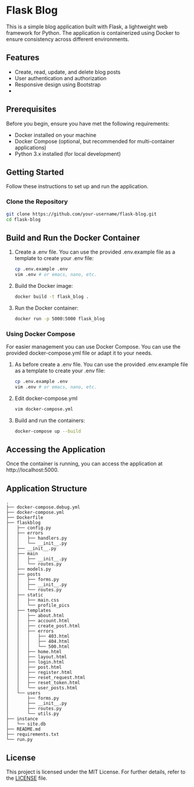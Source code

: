 # Flask Blog

This is a simple blog application built with Flask, a lightweight web framework for Python. The application is containerized using Docker to ensure consistency across different environments.

## Features

- Create, read, update, and delete blog posts
- User authentication and authorization
- Responsive design using Bootstrap
- 

## Prerequisites

Before you begin, ensure you have met the following requirements:

- Docker installed on your machine
- Docker Compose (optional, but recommended for multi-container applications)
- Python 3.x installed (for local development)

## Getting Started

Follow these instructions to set up and run the application.

### Clone the Repository

```bash
git clone https://github.com/your-username/flask-blog.git
cd flask-blog
```

## Build and Run the Docker Container

1. Create a .env file. You can use the provided .env.example file as a   template to create your .env file:
    ```bash
    cp .env.example .env
    vim .env # or emacs, nano, etc.
    ```

2. Build the Docker image:

    ```bash
    docker build -t flask_blog .
    ```

3. Run the Docker container:

    ```bash
    docker run -p 5000:5000 flask_blog
    ```

### Using Docker Compose

For easier management you can use Docker Compose. You can use the provided docker-compose.yml file or adapt it to your needs.

1. As before create a .env file. You can use the provided .env.example file as a   template to create your .env file:
   
    ```bash
    cp .env.example .env
    vim .env # or emacs, nano, etc.
    ```

2. Edit docker-compose.yml
   
   ```bash
   vim docker-compose.yml
   ```

3. Build and run the containers:

    ```bash
    docker-compose up --build
    ```

## Accessing the Application

Once the container is running, you can access the application at http://localhost:5000.

## Application Structure

```
.
├── docker-compose.debug.yml
├── docker-compose.yml
├── Dockerfile
├── flaskblog
│   ├── config.py
│   ├── errors
│   │   ├── handlers.py
│   │   └── __init__.py
│   ├── __init__.py
│   ├── main
│   │   ├── __init__.py
│   │   └── routes.py
│   ├── models.py
│   ├── posts
│   │   ├── forms.py
│   │   ├── __init__.py
│   │   └── routes.py
│   ├── static
│   │   ├── main.css
│   │   └── profile_pics
│   ├── templates
│   │   ├── about.html
│   │   ├── account.html
│   │   ├── create_post.html
│   │   ├── errors
│   │   │   ├── 403.html
│   │   │   ├── 404.html
│   │   │   └── 500.html
│   │   ├── home.html
│   │   ├── layout.html
│   │   ├── login.html
│   │   ├── post.html
│   │   ├── register.html
│   │   ├── reset_request.html
│   │   ├── reset_token.html
│   │   └── user_posts.html
│   └── users
│       ├── forms.py
│       ├── __init__.py
│       ├── routes.py
│       └── utils.py
├── instance
│   └── site.db
├── README.md
├── requirements.txt
└── run.py
```

## License

This project is licensed under the MIT License. For further details, refer to the [LICENSE](LICENSE) file.
